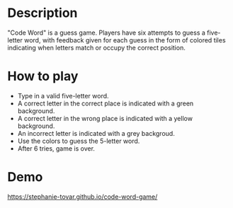 # Description
"Code Word" is a guess game. Players have six attempts to guess a five-letter word, with feedback given for each guess in the form of colored tiles indicating when letters match or occupy the correct position.

# How to play
- Type in a valid five-letter word.
- A correct letter in the correct place is indicated with a green background. 
- A correct letter in the wrong place is indicated with a yellow background.
- An incorrect letter is indicated with a grey backgroud.
- Use the colors to guess the 5-letter word.
- After 6 tries, game is over.

# Demo
https://stephanie-tovar.github.io/code-word-game/
